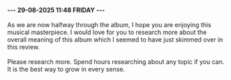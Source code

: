 <b>--- 29-08-2025 11:48 FRIDAY ---</b>
<br/><br/>
As we are now halfway through the album, I hope you are enjoying this musical masterpiece. I would love for you to research more about the overall meaning of this album which I seemed to have just skimmed over in this review.
<br/><br/>
Please research more. Spend hours researching about any topic if you can. It is the best way to grow in every sense.
